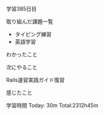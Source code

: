学習385日目

取り組んだ課題一覧

- タイピング練習
- 英語学習

わかったこと

次にやること

Rails速習実践ガイド復習

感じたこと

学習時間 Today: 30m Total:2312h45m